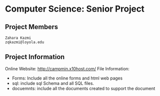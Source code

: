 # Computer Science: Senior Project 
##  Project Members
    Zahara Kazmi 
    zqkazmi@loyola.edu 
## Project Information
Online Website: http://campmin.x10host.com/ 
File Information: 
* Forms: Include all the online forms and html web pages 
* sql: include sql Schema and all SQL files. 
* docuemnts: include all the documents created to support the document 
